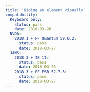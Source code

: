 ```yaml
---
title: 'Hiding an element visually'
compatibility:
  Keyboard only:
    status: pass
    date: 2018-03-26
  NVDA:
    2018.1 + FF Quantum 59.0.2:
      status: pass
      date: 2018-03-27
  JAWS:
    2018.3 + IE 11:
      status: pass
      date: 2018-03-26
    2018.3 + FF ESR 52.7.3:
      status: pass
      date: 2018-03-27
---
```

